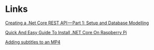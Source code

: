 # Links

[Creating a .Net Core REST API — Part 1: Setup and Database Modelling](https://medium.com/@kieran.gillibrand/creating-a-net-core-rest-api-part-1-setup-and-database-modelling-47bccf8d5685)

[Quick And Easy Guide To Install .NET Core On Raspberry Pi](https://blog.technitium.com/2019/01/quick-and-easy-guide-to-install-net.html?utm_source=csharpdigest&utm_medium=email&utm_campaign=featured)

[Adding subtitles to an MP4](https://stackoverflow.com/questions/8672809/use-ffmpeg-to-add-text-subtitles#17584272)